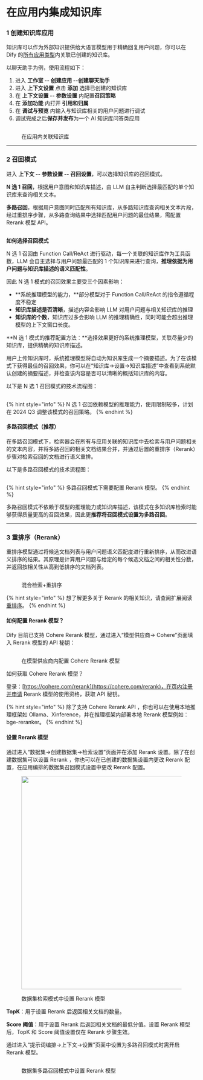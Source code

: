 # 在应用内集成知识库

### 1 创建知识库应用

知识库可以作为外部知识提供给大语言模型用于精确回复用户问题，你可以在 Dify 的[所有应用类型](../application\_orchestrate/#application\_type)内关联已创建的知识库。

以聊天助手为例，使用流程如下：

1. 进入 **工作室 -- 创建应用 --创建聊天助手**
2. 进入 **上下文设置** 点击 **添加** 选择已创建的知识库
3. 在 **上下文设置 -- 参数设置** 内配置**召回策略**
4. 在 **添加功能** 内打开 **引用和归属**&#x20;
5. 在 **调试与预览** 内输入与知识库相关的用户问题进行调试
6. 调试完成之后**保存并发布**为一个 AI 知识库问答类应用

<figure><img src="../../.gitbook/assets/image (187).png" alt=""><figcaption><p>在应用内关联知识库</p></figcaption></figure>

***

### 2 召回模式

进入 **上下文 -- 参数设置 -- 召回设置**，可以选择知识库的召回模式。

**N 选 1 召回**，根据用户意图和知识库描述，由 LLM 自主判断选择最匹配的单个知识库来查询相关文本。

**多路召回**，根据用户意图同时匹配所有知识库，从多路知识库查询相关文本片段，经过重排序步骤，从多路查询结果中选择匹配用户问题的最佳结果，需配置 Rerank 模型 API。

<figure><img src="../../.gitbook/assets/image (189).png" alt=""><figcaption></figcaption></figure>

**如何选择召回模式**

N 选 1 召回由  Function Call/ReAct 进行驱动，每一个关联的知识库作为工具函数，LLM 会自主选择与用户问题最匹配的 1 个知识库来进行查询，**推理依据为用户问题与知识库描述的语义匹配性**。

因此 N 选 1 模式的召回效果主要受三个因素影响：

* **系统推理模型的能力，**部分模型对于 Function Call/ReAct 的指令遵循程度不稳定
* **知识库描述是否清晰**，描述内容会影响 LLM 对用户问题与相关知识库的推理
* **知识库的个数**，知识库过多会影响 LLM 的推理精确性，同时可能会超出推理模型的上下文窗口长度。

**N 选 1 模式的推荐配置方法：**选择效果更好的系统推理模型，关联尽量少的知识库，提供精确的知识库描述。

用户上传知识库时，系统推理模型将自动为知识库生成一个摘要描述。为了在该模式下获得最佳的召回效果，你可以在“知识库->设置->知识库描述”中查看到系统默认创建的摘要描述，并检查该内容是否可以清晰的概括知识库的内容。

以下是 N 选 1 召回模式的技术流程图：

<figure><img src="../../.gitbook/assets/image (190).png" alt=""><figcaption></figcaption></figure>

{% hint style="info" %}
N 选 1 召回依赖模型的推理能力，使用限制较多，计划在 2024 Q3 调整该模式的召回策略。
{% endhint %}

#### 多路召回模式（推荐） <a href="#duo-lu-zhao-hui-mo-shi" id="duo-lu-zhao-hui-mo-shi"></a>

在多路召回模式下，检索器会在所有与应用关联的知识库中去检索与用户问题相关的文本内容，并将多路召回的相关文档结果合并，并通过后置的重排序（Rerank）步骤对检索召回的文档进行语义重排。

以下是多路召回模式的技术流程图：

<figure><img src="https://docs.dify.ai/~gitbook/image?url=https%3A%2F%2F1288284732-files.gitbook.io%2F%7E%2Ffiles%2Fv0%2Fb%2Fgitbook-x-prod.appspot.com%2Fo%2Fspaces%252FCdDIVDY6AtAz028MFT4d%252Fuploads%252Fgit-blob-9bb237ea9a2b4cc09637e951e696d5b52eb31033%252Fimage.png%3Falt%3Dmedia&#x26;width=768&#x26;dpr=4&#x26;quality=100&#x26;sign=0790e257848b5e6c45ce226109aa1c2f5d54bae1c04d1e14dec9fa6a46bdee17" alt=""><figcaption></figcaption></figure>

{% hint style="info" %}
多路召回模式下需要配置 Rerank 模型。
{% endhint %}

多路召回模式不依赖于模型的推理能力或知识库描述，该模式在多知识库检索时能够获得质量更高的召回效果，因此更**推荐将召回模式设置为多路召回**。

***

### 3 重排序（Rerank）

重排序模型通过将候选文档列表与用户问题语义匹配度进行重新排序，从而改进语义排序的结果。其原理是计算用户问题与给定的每个候选文档之间的相关性分数，并返回按相关性从高到低排序的文档列表。

<figure><img src="../../.gitbook/assets/image (128).png" alt=""><figcaption><p>混合检索+重排序</p></figcaption></figure>

{% hint style="info" %}
想了解更多关于 Rerank 的相关知识，请查阅扩展阅读[重排序](integrate\_knowledge\_within\_application.md#zhong-pai-xu-rerank)。
{% endhint %}

#### 如何配置 Rerank 模型？

Dify 目前已支持 Cohere Rerank 模型，通过进入“模型供应商-> Cohere”页面填入 Rerank 模型的 API 秘钥：

<figure><img src="../../.gitbook/assets/image (112).png" alt=""><figcaption><p>在模型供应商内配置 Cohere Rerank 模型</p></figcaption></figure>

如何获取 Cohere Rerank 模型？

登录：[https://cohere.com/rerank](https://cohere.com/rerank)，在页内注册并申请 Rerank 模型的使用资格，获取 API 秘钥。

{% hint style="info" %}
除了支持 Cohere Rerank API ，你也可以在使用本地推理框架如 Ollama、Xinference，并在推理框架内部署本地 Rerank 模型例如： bge-reranker。
{% endhint %}

#### 设置 Rerank 模型

通过进入“数据集->创建数据集->检索设置”页面并在添加 Rerank 设置。除了在创建数据集可以设置 Rerank ，你也可以在已创建的数据集设置内更改 Rerank 配置，在应用编排的数据集召回模式设置中更改 Rerank 配置。

<figure><img src="../../.gitbook/assets/image (1) (1) (1) (1) (1) (1) (1) (1) (1) (1) (1) (1) (1) (1) (1) (1) (1) (1) (1) (1) (1) (1).png" alt="" width="563"><figcaption><p>数据集检索模式中设置 Rerank 模型</p></figcaption></figure>

**TopK**：用于设置 Rerank 后返回相关文档的数量。

**Score 阈值**：用于设置 Rerank 后返回相关文档的最低分值。设置 Rerank 模型后，TopK 和 Score 阈值设置仅在 Rerank 步骤生效。

通过进入“提示词编排->上下文->设置”页面中设置为多路召回模式时需开启 Rerank 模型。

<figure><img src="../../.gitbook/assets/image (1) (1) (1) (1) (1) (1) (1) (1) (1) (1) (1) (1) (1) (1) (1) (1) (1) (1) (1) (1) (1) (1) (1).png" alt=""><figcaption><p>数据集多路召回模式中设置 Rerank 模型</p></figcaption></figure>
